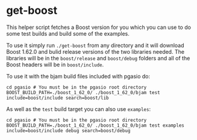 # get-boost

This helper script fetches a Boost version for you which you can use to do some test builds and build some of the examples.

To use it simply run `./get-boost` from any directory and it will download Boost 1.62.0 and bulid release versions of the two libraries needed. The libraries will be in the `boost/release` and `boost/debug` folders and all of the Boost headers will be in `boost/include`.

To use it with the bjam build files included with pgasio do:

    cd pgasio # You must be in the pgasio root directory
    BOOST_BUILD_PATH=./boost_1_62_0/ ./boost_1_62_0/bjam test include=boost/include search=boost/lib

As well as the `test` build target you can also use `examples`:

    cd pgasio # You must be in the pgasio root directory
    BOOST_BUILD_PATH=./boost_1_62_0/ ./boost_1_62_0/bjam test examples include=boost/include debug search=boost/debug

